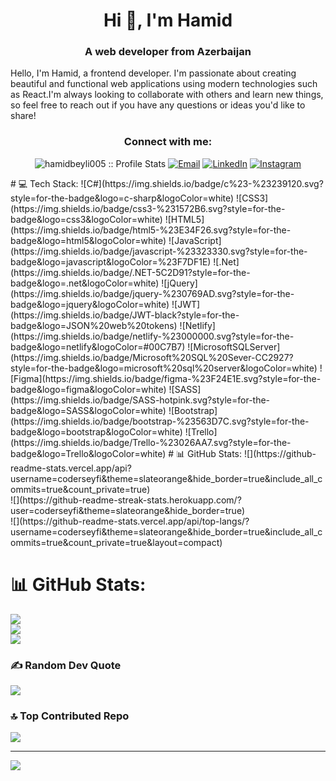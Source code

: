 # <h1 align="center">Hi 👋, I'm Hamid</h1>
<h3 align="center">A  web developer from Azerbaijan</h3>

Hello, I'm Hamid, a frontend developer. I'm passionate about creating beautiful and functional web applications using modern technologies such as React.I'm always looking to collaborate with others and learn new things, so feel free to reach out if you have any questions or ideas you'd like to share!

<h3 align="center">Connect with me:</h3>

<p align="center">
<img src="https://komarev.com/ghpvc/?username=hamidbeyli005&color=green" alt="hamidbeyli005 :: Profile Stats"></a>
<a href="mailto:hamidhamidbayli@gmail.com"><img alt="Email" src="https://img.shields.io/badge/Email-hamidhamidbayli@gmail.com-blue?style=flat&logo=gmail"></a>
<a href="https://www.linkedin.com/in/hamidhamidbeyli/" target="_blank"><img alt="LinkedIn" src="https://img.shields.io/badge/LinkedIn-@hamidhamidbeyli-blue?style=flat&logo=linkedin"></a>
<a href="https://www.instagram.com/hamid.beyli/"><img alt="Instagram" src="https://img.shields.io/badge/Instagram-hamid.beyli-black?style=flat-square&logo=instagram"></a>
</p>
# 💻 Tech Stack:
![C#](https://img.shields.io/badge/c%23-%23239120.svg?style=for-the-badge&logo=c-sharp&logoColor=white) ![CSS3](https://img.shields.io/badge/css3-%231572B6.svg?style=for-the-badge&logo=css3&logoColor=white) ![HTML5](https://img.shields.io/badge/html5-%23E34F26.svg?style=for-the-badge&logo=html5&logoColor=white) ![JavaScript](https://img.shields.io/badge/javascript-%23323330.svg?style=for-the-badge&logo=javascript&logoColor=%23F7DF1E) ![.Net](https://img.shields.io/badge/.NET-5C2D91?style=for-the-badge&logo=.net&logoColor=white) ![jQuery](https://img.shields.io/badge/jquery-%230769AD.svg?style=for-the-badge&logo=jquery&logoColor=white) ![JWT](https://img.shields.io/badge/JWT-black?style=for-the-badge&logo=JSON%20web%20tokens) ![Netlify](https://img.shields.io/badge/netlify-%23000000.svg?style=for-the-badge&logo=netlify&logoColor=#00C7B7) ![MicrosoftSQLServer](https://img.shields.io/badge/Microsoft%20SQL%20Sever-CC2927?style=for-the-badge&logo=microsoft%20sql%20server&logoColor=white) 	![Figma](https://img.shields.io/badge/figma-%23F24E1E.svg?style=for-the-badge&logo=figma&logoColor=white) ![SASS](https://img.shields.io/badge/SASS-hotpink.svg?style=for-the-badge&logo=SASS&logoColor=white) ![Bootstrap](https://img.shields.io/badge/bootstrap-%23563D7C.svg?style=for-the-badge&logo=bootstrap&logoColor=white) ![Trello](https://img.shields.io/badge/Trello-%23026AA7.svg?style=for-the-badge&logo=Trello&logoColor=white)
# 📊 GitHub Stats:
![](https://github-readme-stats.vercel.app/api?username=coderseyfi&theme=slateorange&hide_border=true&include_all_commits=true&count_private=true)<br/>
![](https://github-readme-streak-stats.herokuapp.com/?user=coderseyfi&theme=slateorange&hide_border=true)<br/>
![](https://github-readme-stats.vercel.app/api/top-langs/?username=coderseyfi&theme=slateorange&hide_border=true&include_all_commits=true&count_private=true&layout=compact)

# 📊 GitHub Stats:
![](https://github-readme-stats.vercel.app/api?username=hamidbeyli005&theme=slateorange&hide_border=true&include_all_commits=true&count_private=true)<br/>
![](https://github-readme-streak-stats.herokuapp.com/?user=hamidbeyli005&theme=slateorange&hide_border=true)<br/>
![](https://github-readme-stats.vercel.app/api/top-langs/?username=hamidbeyli005&theme=slateorange&hide_border=true&include_all_commits=true&count_private=true&layout=compact)

### ✍️ Random Dev Quote
![](https://quotes-github-readme.vercel.app/api?type=horizontal&theme=gruvbox)

### 🔝 Top Contributed Repo
![](https://github-contributor-stats.vercel.app/api?username=hamidbeyli005&limit=5&theme=apprentice&combine_all_yearly_contributions=true)



---
[![](https://visitcount.itsvg.in/api?id=coderseyfi&icon=2&color=0)](https://visitcount.itsvg.in)

<!-- Proudly created with GPRM ( https://gprm.itsvg.in ) -->
